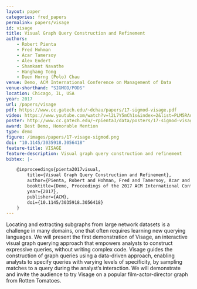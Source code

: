 ```yaml
---
layout: paper
categories: fred_papers
permalink: papers/visage
id: visage
title: Visual Graph Query Construction and Refinement
authors:
    - Robert Pienta
    - Fred Hohman
    - Acar Tamersoy
    - Alex Endert
    - Shamkant Navathe
    - Hanghang Tong
    - Duen Horng (Polo) Chau
venue: Demo, ACM International Conference on Management of Data
venue-shorthand: "SIGMOD/PODS"
location: Chicago, IL, USA
year: 2017
url: /papers/visage
pdf: https://www.cc.gatech.edu/~dchau/papers/17-sigmod-visage.pdf
video: https://www.youtube.com/watch?v=l2L7Y5mCh1s&index=2&list=PLM5RAudXfaumbXG2vOk1eFMHY3rkPCRNR
poster: http://www.cc.gatech.edu/~rpienta3/data/posters/17-sigmod-visage-poster.pdf
award: Best Demo, Honorable Mention
type: demo
figure: /images/papers/17-visage-sigmod.png
doi: "10.1145/3035918.3056418"
feature-title: VISAGE
feature-description: Visual graph query construction and refinement
bibtex: |-

    @inproceedings{pienta2017visual,
        title={Visual Graph Query Construction and Refinement},
        author={Pienta, Robert and Hohman, Fred and Tamersoy, Acar and Endert, Alex and Navathe, Shamkant and Tong, Hanghang and Chau, Duen Horng},
        booktitle={Demo, Proceedings of the 2017 ACM International Conference on Management of Data},
        year={2017},
        publisher={ACM},
        doi={10.1145/3035918.3056418}
    }
---
```


Locating and extracting subgraphs from large network datasets is a challenge in many domains, one that often requires learning new querying languages.
We will present the first demonstration of Visage, an interactive visual graph querying approach that empowers analysts to construct expressive queries, without writing complex code. Visage guides the construction of graph queries using a data-driven approach, enabling analysts to specify queries with varying levels of specificity, by sampling matches to a query during the analyst’s interaction.
We will demonstrate and invite the audience to try Visage on a popular film-actor-director graph from Rotten Tomatoes.